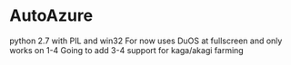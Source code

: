 # AutoAzure

python 2.7 with PIL and win32
For now uses DuOS at fullscreen and only works on 1-4
Going to add 3-4 support for kaga/akagi farming